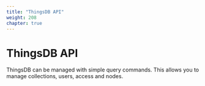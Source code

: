 ```yaml
---
title: "ThingsDB API"
weight: 208
chapter: true
---
```


# ThingsDB API

ThingsDB can be managed with simple query commands. This allows you to manage
collections, users, access and nodes.
